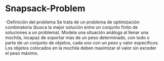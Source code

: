 # Snapsack-Problem
-Definición del problema
Se trata de un problema de optimización combinatoria (busca la mejor solución entre un conjunto finito de soluciones a un problema).
Modela una situación análoga al llenar una mochila, incapaz de soportar más de un peso determinado, con todo o parte de un conjunto de objetos, cada uno con un peso y valor específicos.
Los objetos colocados en la mochila deben maximizar el valor sin exceder el peso máximo.
